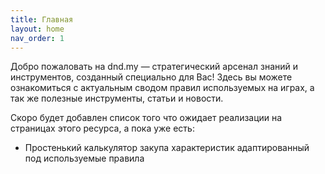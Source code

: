 ```yaml
---
title: Главная
layout: home
nav_order: 1
---
```


Добро пожаловать на dnd.my — стратегический арсенал знаний и инструментов, созданный специально для Вас! Здесь вы можете ознакомиться с актуальным сводом правил используемых на играх, а так же полезные инструменты, статьи и новости.

Скоро будет добавлен список того что ожидает реализации на страницах этого ресурса, а пока уже есть:

- Простенький калькулятор закупа характеристик адаптированный под используемые правила

